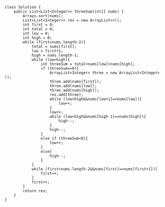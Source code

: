     class Solution {
        public List<List<Integer>> threeSum(int[] nums) {
            Arrays.sort(nums);
            List<List<Integer>> res = new ArrayList<>();
            int first = 0;
            int total = 0;
            int low = 0;
            int high = 0;
            while (first<nums.length-2){
                total = nums[first];
                low = first+1;
                high = nums.length-1;
                while (low<high){
                    int threeSum = total+nums[low]+nums[high];
                    if (threeSum==0){
                        ArrayList<Integer> three = new ArrayList<Integer>();
                        three.add(nums[first]);
                        three.add(nums[low]);
                        three.add(nums[high]);
                        res.add(three);
                        while (low<high&&nums[low+1]==nums[low]){
                            low++;
                        }
                        low++;
                        while (low<high&&nums[high-1]==nums[high]){
                            high--;
                        }
                        high--;
                    }
                    else if (threeSum<0){
                        low++;
                    }
                    else{
                        high--;
                    }
                }
                while (first<nums.length-2&&nums[first]==nums[first+1]){
                    first++;
                }
                first++;
            }
            return res;
        }
    }